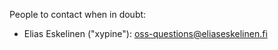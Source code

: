 People to contact when in doubt:
- Elias Eskelinen ("xypine"): oss-questions@eliaseskelinen.fi
<!-- Add more people when needed -->
